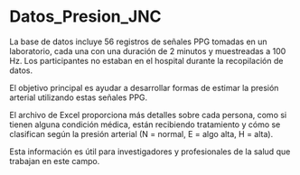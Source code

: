 # Datos_Presion_JNC

La base de datos incluye 56 registros de señales PPG tomadas en un laboratorio, cada una con una duración de 2 minutos y muestreadas a 100 Hz. Los participantes no estaban en el hospital durante la recopilación de datos.

El objetivo principal es ayudar a desarrollar formas de estimar la presión arterial utilizando estas señales PPG.

El archivo de Excel proporciona más detalles sobre cada persona, como si tienen alguna condición médica, están recibiendo tratamiento y cómo se clasifican según la presión arterial (N = normal, E = algo alta, H = alta).

Esta información es útil para investigadores y profesionales de la salud que trabajan en este campo.
